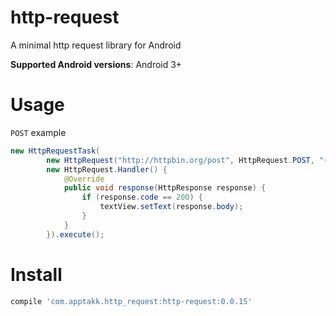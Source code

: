 http-request
============

A minimal http request library for Android

**Supported Android versions**: Android 3+

# Usage

`POST` example
```java
new HttpRequestTask(
        new HttpRequest("http://httpbin.org/post", HttpRequest.POST, "{ \"some\": \"data-æøå\" }" ),
        new HttpRequest.Handler() {
            @Override
            public void response(HttpResponse response) {
                if (response.code == 200) {
                    textView.setText(response.body);
                }
            }
        }).execute();
```

# Install
```groovy
compile 'com.apptakk.http_request:http-request:0.0.15'
```
